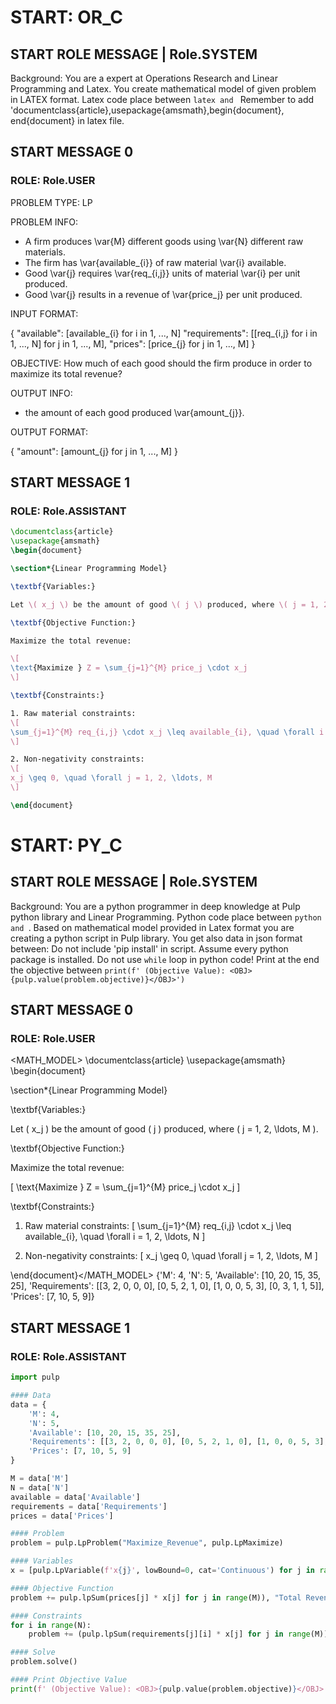 # START: OR_C 
## START ROLE MESSAGE | Role.SYSTEM 
Background: You are a expert at Operations Research and Linear Programming and Latex. You create mathematical model of given problem in LATEX format. Latex code place between ```latex and ``` Remember to add 'documentclass{article},usepackage{amsmath},begin{document}, end{document} in latex file. 
## START MESSAGE 0 
### ROLE: Role.USER
<DESCRIPTION>
PROBLEM TYPE: LP

PROBLEM INFO:

- A firm produces \var{M} different goods using \var{N} different raw materials.
- The firm has \var{available_{i}} of raw material \var{i} available.
- Good \var{j} requires \var{req_{i,j}} units of material \var{i} per unit produced.
- Good \var{j} results in a revenue of \var{price_j} per unit produced.


INPUT FORMAT: 

{
    "available": [available_{i} for i in 1, ..., N]
    "requirements": [[req_{i,j} for i in 1, ..., N] for j in 1, ..., M],
    "prices": [price_{j} for j in 1, ..., M]
}

OBJECTIVE: How much of each good should the firm produce in order to maximize its total revenue?

OUTPUT INFO:

- the amount of each good produced \var{amount_{j}}.

OUTPUT FORMAT:

{
    "amount": [amount_{j} for j in 1, ..., M]
}

</DESCRIPTION>


## START MESSAGE 1 
### ROLE: Role.ASSISTANT
```latex
\documentclass{article}
\usepackage{amsmath}
\begin{document}

\section*{Linear Programming Model}

\textbf{Variables:}

Let \( x_j \) be the amount of good \( j \) produced, where \( j = 1, 2, \ldots, M \).

\textbf{Objective Function:}

Maximize the total revenue:

\[
\text{Maximize } Z = \sum_{j=1}^{M} price_j \cdot x_j
\]

\textbf{Constraints:}

1. Raw material constraints:
\[
\sum_{j=1}^{M} req_{i,j} \cdot x_j \leq available_{i}, \quad \forall i = 1, 2, \ldots, N
\]

2. Non-negativity constraints:
\[
x_j \geq 0, \quad \forall j = 1, 2, \ldots, M
\]

\end{document}
```

# START: PY_C 
## START ROLE MESSAGE | Role.SYSTEM 
Background: You are a python programmer in deep knowledge at Pulp python library and Linear Programming. Python code place between ```python and ```. Based on mathematical model provided in Latex format you are creating a python script in Pulp library. You get also data in json format between: <DATA></DATA> Do not include 'pip install' in script. Assume every python package is installed. Do not use `while` loop in python code! Print at the end the objective between <OBJ></OBJ> `print(f' (Objective Value): <OBJ>{pulp.value(problem.objective)}</OBJ>')` 
## START MESSAGE 0 
### ROLE: Role.USER
<MATH_MODEL>
\documentclass{article}
\usepackage{amsmath}
\begin{document}

\section*{Linear Programming Model}

\textbf{Variables:}

Let \( x_j \) be the amount of good \( j \) produced, where \( j = 1, 2, \ldots, M \).

\textbf{Objective Function:}

Maximize the total revenue:

\[
\text{Maximize } Z = \sum_{j=1}^{M} price_j \cdot x_j
\]

\textbf{Constraints:}

1. Raw material constraints:
\[
\sum_{j=1}^{M} req_{i,j} \cdot x_j \leq available_{i}, \quad \forall i = 1, 2, \ldots, N
\]

2. Non-negativity constraints:
\[
x_j \geq 0, \quad \forall j = 1, 2, \ldots, M
\]

\end{document}</MATH_MODEL>
<DATA>
{'M': 4, 'N': 5, 'Available': [10, 20, 15, 35, 25], 'Requirements': [[3, 2, 0, 0, 0], [0, 5, 2, 1, 0], [1, 0, 0, 5, 3], [0, 3, 1, 1, 5]], 'Prices': [7, 10, 5, 9]}</DATA>


## START MESSAGE 1 
### ROLE: Role.ASSISTANT
```python
import pulp

#### Data
data = {
    'M': 4,
    'N': 5,
    'Available': [10, 20, 15, 35, 25],
    'Requirements': [[3, 2, 0, 0, 0], [0, 5, 2, 1, 0], [1, 0, 0, 5, 3], [0, 3, 1, 1, 5]],
    'Prices': [7, 10, 5, 9]
}

M = data['M']
N = data['N']
available = data['Available']
requirements = data['Requirements']
prices = data['Prices']

#### Problem
problem = pulp.LpProblem("Maximize_Revenue", pulp.LpMaximize)

#### Variables
x = [pulp.LpVariable(f'x{j}', lowBound=0, cat='Continuous') for j in range(M)]

#### Objective Function
problem += pulp.lpSum(prices[j] * x[j] for j in range(M)), "Total Revenue"

#### Constraints
for i in range(N):
    problem += (pulp.lpSum(requirements[j][i] * x[j] for j in range(M)) <= available[i]), f"Raw Material Constraint {i+1}"

#### Solve
problem.solve()

#### Print Objective Value
print(f' (Objective Value): <OBJ>{pulp.value(problem.objective)}</OBJ>')
```

